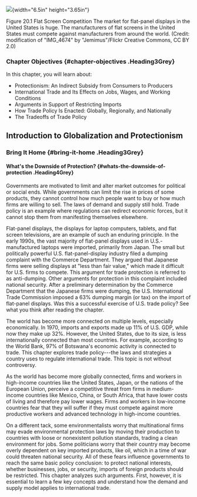 ![](media/rId20.jpeg){width="6.5in" height="3.65in"}

Figure 20.1 Flat Screen Competition The market for flat-panel displays
in the United States is huge. The manufacturers of flat screens in the
United States must compete against manufacturers from around the world.
(Credit: modification of "IMG_4674" by "Jemimus"/Flickr Creative
Commons, CC BY 2.0)

### Chapter Objectives {#chapter-objectives .Heading3Grey}

In this chapter, you will learn about:

-   Protectionism: An Indirect Subsidy from Consumers to Producers
-   International Trade and Its Effects on Jobs, Wages, and Working
    Conditions
-   Arguments in Support of Restricting Imports
-   How Trade Policy Is Enacted: Globally, Regionally, and Nationally
-   The Tradeoffs of Trade Policy

## Introduction to Globalization and Protectionism

### Bring It Home {#bring-it-home .Heading3Grey}

#### What's the Downside of Protection? {#whats-the-downside-of-protection .Heading4Grey}

Governments are motivated to limit and alter market outcomes for
political or social ends. While governments can limit the rise in prices
of some products, they cannot control how much people want to buy or how
much firms are willing to sell. The laws of demand and supply still
hold. Trade policy is an example where regulations can redirect economic
forces, but it cannot stop them from manifesting themselves elsewhere.

Flat-panel displays, the displays for laptop computers, tablets, and
flat screen televisions, are an example of such an enduring principle.
In the early 1990s, the vast majority of flat-panel displays used in
U.S.-manufactured laptops were imported, primarily from Japan. The small
but politically powerful U.S. flat-panel-display industry filed a
dumping complaint with the Commerce Department. They argued that
Japanese firms were selling displays at "less than fair value," which
made it difficult for U.S. firms to compete. This argument for trade
protection is referred to as anti-dumping. Other arguments for
protection in this complaint included national security. After a
preliminary determination by the Commerce Department that the Japanese
firms were dumping, the U.S. International Trade Commission imposed a
63% dumping margin (or tax) on the import of flat-panel displays. Was
this a successful exercise of U.S. trade policy? See what you think
after reading the chapter.

The world has become more connected on multiple levels, especially
economically. In 1970, imports and exports made up 11% of U.S. GDP,
while now they make up 32%. However, the United States, due to its size,
is less internationally connected than most countries. For example,
according to the World Bank, 97% of Botswana's economic activity is
connected to trade. This chapter explores trade policy---the laws and
strategies a country uses to regulate international trade. This topic is
not without controversy.

As the world has become more globally connected, firms and workers in
high-income countries like the United States, Japan, or the nations of
the European Union, perceive a competitive threat from firms in
medium-income countries like Mexico, China, or South Africa, that have
lower costs of living and therefore pay lower wages. Firms and workers
in low-income countries fear that they will suffer if they must compete
against more productive workers and advanced technology in high-income
countries.

On a different tack, some environmentalists worry that multinational
firms may evade environmental protection laws by moving their production
to countries with loose or nonexistent pollution standards, trading a
clean environment for jobs. Some politicians worry that their country
may become overly dependent on key imported products, like oil, which in
a time of war could threaten national security. All of these fears
influence governments to reach the same basic policy conclusion: to
protect national interests, whether businesses, jobs, or security,
imports of foreign products should be restricted. This chapter analyzes
such arguments. First, however, it is essential to learn a few key
concepts and understand how the demand and supply model applies to
international trade.
